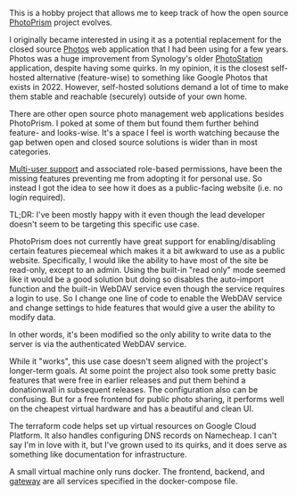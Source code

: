 This is a hobby project that allows me to keep track of how the open source [PhotoPrism](https://github.com/photoprism/photoprism) project evolves.

I originally became interested in using it as a potential replacement for the closed source [Photos](https://www.synology.com/en-us/dsm/feature/photos) web application that I had been using for a few years. Photos was a huge improvement from Synology's older [PhotoStation](https://www.synology.com/en-us/dsm/feature/photo_station) application, despite having some quirks. In my opinion, it is the closest self-hosted alternative (feature-wise) to something like Google Photos that exists in 2022. However, self-hosted solutions demand a lot of time to make them stable and reachable (securely) outside of your own home.

There are other open source photo management web applications besides PhotoPrism. I poked at some of them but found them further behind feature- and looks-wise. It's a space I feel is worth watching because the gap betwen open and closed source solutions is wider than in most categories.

[Multi-user support](https://github.com/photoprism/photoprism/issues/98) and associated role-based permissions, have been the missing features preventing me from adopting it for personal use. So instead I got the idea to see how it does as a public-facing website (i.e. no login required).

TL;DR: I've been mostly happy with it even though the lead developer doesn't seem to be targeting this specific use case.

PhotoPrism does not currently have great support for enabling/disabling certain features piecemeal which makes it a bit awkward to use as a public website. Specifically, I would like the ability to have most of the site be read-only, except to an admin. Using the built-in "read only" mode seemed like it would be a good solution but doing so disables the auto-import function and the built-in WebDAV service even though the service requires a login to use. So I change one line of code to enable the WebDAV service and change settings to hide features that would give a user the ability to modify data.

In other words, it's been modified so the only ability to write data to the server is via the authenticated WebDAV service.

While it "works", this use case doesn't seem aligned with the project's longer-term goals. At some point the project also took some pretty basic features that were free in earlier releases and put them behind a donationwall in subsequent releases. The configuration also can be confusing. But for a free frontend for public photo sharing, it performs well on the cheapest virtual hardware and has a beautiful and clean UI.

The terraform code helps set up virtual resources on Google Cloud Platform. It also handles configuring DNS records on Namecheap. I can't say I'm in love with it, but I've grown used to its quirks, and it does serve as something like documentation for infrastructure.

A small virtual machine only runs docker. The frontend, backend, and [gateway](https://github.com/linuxserver/docker-swag) are all services specified in the docker-compose file.

